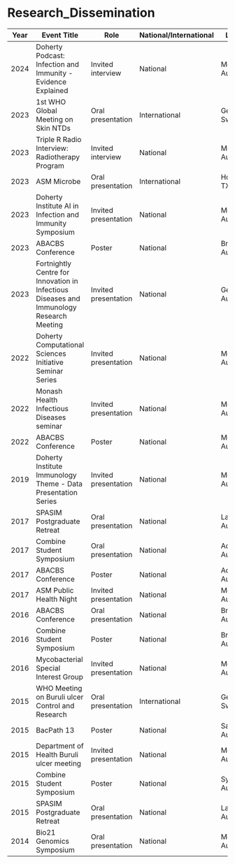 # Research_Dissemination



| Year | Event Title                                               | Role                 | National/International | Location             |
|------|-----------------------------------------------------------|----------------------|------------------------|----------------------|
| 2024 | Doherty Podcast: Infection and Immunity - Evidence Explained | Invited interview   | National               | Melbourne, Australia |
| 2023 | 1st WHO Global Meeting on Skin NTDs                       | Oral presentation    | International          | Geneva, Switzerland  |
| 2023 | Triple R Radio Interview: Radiotherapy Program            | Invited interview    | National               | Melbourne, Australia |
| 2023 | ASM Microbe                                               | Oral presentation    | International          | Houston, TX, USA     |
| 2023 | Doherty Institute AI in Infection and Immunity Symposium | Invited presentation | National               | Melbourne, Australia |
| 2023 | ABACBS Conference                                         | Poster               | National               | Brisbane, Australia  |
| 2023 | Fortnightly Centre for Innovation in Infectious Diseases and Immunology Research Meeting | Invited presentation | National             | Geelong, Australia   |
| 2022 | Doherty Computational Sciences Initiative Seminar Series  | Invited presentation | National               | Melbourne, Australia |
| 2022 | Monash Health Infectious Diseases seminar                 | Invited presentation | National               | Melbourne, Australia |
| 2022 | ABACBS Conference                                         | Poster               | National               | Melbourne, Australia |
| 2019 | Doherty Institute Immunology Theme - Data Presentation Series | Invited presentation | National              | Melbourne, Australia |
| 2017 | SPASIM Postgraduate Retreat                               | Oral presentation    | National               | Lancefield, Australia |
| 2017 | Combine Student Symposium                                 | Oral presentation    | National               | Adelaide, Australia  |
| 2017 | ABACBS Conference                                         | Poster               | National               | Adelaide, Australia  |
| 2017 | ASM Public Health Night                                   | Invited presentation | National               | Melbourne, Australia |
| 2016 | ABACBS Conference                                         | Oral presentation    | National               | Brisbane, Australia  |
| 2016 | Combine Student Symposium                                 | Poster               | National               | Brisbane, Australia  |
| 2016 | Mycobacterial Special Interest Group                      | Invited presentation | National               | Melbourne, Australia |
| 2015 | WHO Meeting on Buruli ulcer Control and Research          | Oral presentation    | International          | Geneva, Switzerland  |
| 2015 | BacPath 13                                                | Poster               | National               | San Remo, Australia  |
| 2015 | Department of Health Buruli ulcer meeting                 | Invited presentation | National               | Melbourne, Australia |
| 2015 | Combine Student Symposium                                 | Poster               | National               | Sydney, Australia    |
| 2015 | SPASIM Postgraduate Retreat                               | Oral presentation    | National               | Lancefield, Australia |
| 2014 | Bio21 Genomics Symposium                                  | Oral presentation    | National               | Melbourne, Australia |

